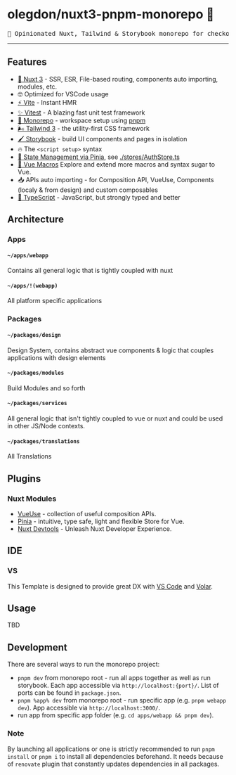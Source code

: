 #  olegdon/nuxt3-pnpm-monorepo 💚

<pre align="center">
🚀 Opinionated Nuxt, Tailwind & Storybook monorepo for checkout charlie frontend webapps
</pre>
<hr />

## Features
- [💚 Nuxt 3](https://v3.nuxtjs.org) - SSR, ESR, File-based routing, components auto importing, modules, etc.
- 🤓 Optimized for VSCode usage
- [⚡️ Vite](https://vitejs.dev/) - Instant HMR
- [✨ Vitest](https://vitest.dev/guide/) - A blazing fast unit test framework
- [🚝 Monorepo](https://pnpm.io/workspaces) - workspace setup using [pnpm](https://pnpm.io/)
- [🌬️ Tailwind 3](https://tailwindcss.com/) - the utility-first CSS framework
- [🖌️ Storybook](https://storybook.js.org/) - build UI components and pages in isolation
- 🔥 The `<script setup>` syntax
- [🍍 State Management via Pinia](https://pinia.esm.dev), see [./stores/AuthStore.ts](./stores/AuthStore.ts)
- [🧹 Vue Macros](https://vue-macros.sxzz.moe/) Explore and extend more macros and syntax sugar to Vue.
- 📥 APIs auto importing - for Composition API, VueUse, Components (localy & from design) and custom composables
- [🦾 TypeScript](https://www.typescriptlang.org/) - JavaScript, but strongly typed and better

## Architecture

### Apps

#### `~/apps/webapp`

Contains all general logic that is tightly coupled with nuxt

#### `~/apps/!(webapp)`

All platform specific applications

### Packages

#### `~/packages/design`

Design System, contains abstract vue components & logic that couples applications with design elements

#### `~/packages/modules`

Build Modules and so forth

#### `~/packages/services`

All general logic that isn't tightly coupled to vue or nuxt and could be used in other JS/Node contexts.

#### `~/packages/translations`

All Translations

## Plugins

### Nuxt Modules

- [VueUse](https://github.com/vueuse/vueuse) - collection of useful composition APIs.
- [Pinia](https://pinia.esm.dev/) - intuitive, type safe, light and flexible Store for Vue.
- [Nuxt Devtools](https://devtools.nuxtjs.org/) - Unleash Nuxt Developer Experience.

## IDE

### VS

This Template is designed to provide great DX with [VS Code](https://code.visualstudio.com/) and [Volar](https://github.com/johnsoncodehk/volar).

## Usage

TBD

## Development

There are several ways to run the monorepo project:
- `pnpm dev` from monorepo root - run all apps together as well as run storybook. Each app accessible via `http://localhost:{port}/`. List of ports can be found in `package.json`.
- `pnpm %app% dev` from monorepo root - run specific app (e.g. `pnpm webapp dev`). App accessible via `http://localhost:3000/`.
- run app from specific app folder (e.g. `cd apps/webapp && pnpm dev`).

### Note
By launching all applications or one is strictly recommended to run `pnpm install` or `pnpm i` to install all dependencies beforehand. It needs because of `renovate` plugin that constantly updates dependencies in all packages.